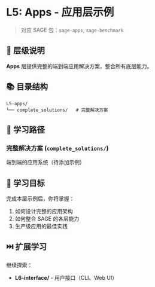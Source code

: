 # L5: Apps - 应用层示例

> 对应 SAGE 包：`sage-apps`, `sage-benchmark`

## 📖 层级说明

**Apps** 层提供完整的端到端应用解决方案，整合所有底层能力。

## 📚 目录结构

```
L5-apps/
└── complete_solutions/   # 完整解决方案
```

## 🎯 学习路径

### 完整解决方案 (`complete_solutions/`)

端到端的应用系统（待添加示例）

## 🎯 学习目标

完成本层示例后，你将掌握：

1. 如何设计完整的应用架构
1. 如何整合 SAGE 的各层能力
1. 生产级应用的最佳实践

## ⏭️ 扩展学习

继续探索：

- **L6-interface/** - 用户接口（CLI、Web UI）
